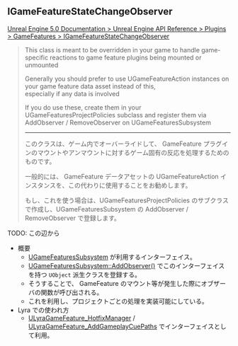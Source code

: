 ## IGameFeatureStateChangeObserver

[Unreal Engine 5.0 Documentation > Unreal Engine API Reference > Plugins > GameFeatures > IGameFeatureStateChangeObserver](https://docs.unrealengine.com/5.0/en-US/API/Plugins/GameFeatures/IGameFeatureStateChangeObserver/)

> This class is meant to be overridden in your game to handle game-specific reactions to game feature plugins being mounted or unmounted  
>  
> Generally you should prefer to use UGameFeatureAction instances on your game feature data asset instead of this,  
> especially if any data is involved  
>
> If you do use these, create them in your UGameFeaturesProjectPolicies subclass and register them via  
> AddObserver / RemoveObserver on UGameFeaturesSubsystem  
> 
> ----
> このクラスは、ゲーム内でオーバーライドして、 GameFeature プラグインのマウントやアンマウントに対するゲーム固有の反応を処理するためのものです。  
> 
> 一般的には、 GameFeature データアセットの UGameFeatureAction インスタンスを、この代わりに使用することをお勧めします。  
> 
> もし、これを使う場合は、UGameFeaturesProjectPolicies のサブクラスで作成し、UGameFeaturesSubsystem の AddObserver / RemoveObserver で登録します。  

TODO: この辺から

* 概要
	* [UGameFeaturesSubsystem] が利用するインターフェイス。
	* [UGameFeaturesSubsystem::AddObserver()] でこのインターフェイスを持つ `UObject` 派生クラスを登録する。
	* そうすることで、 GameFeature のマウント等が発生した際にオブザーバの関数が呼び出される。
	* これを利用し、プロジェクトごとの処理を実装可能にしている。
* Lyra での使われ方
	* [ULyraGameFeature_HotfixManager] / [ULyraGameFeature_AddGameplayCuePaths] でインターフェイスとして利用。




<!--- ページ内のリンク --->

<!--- 自前の画像へのリンク --->

<!--- generated --->
[ULyraGameFeature_AddGameplayCuePaths]: ../../Lyra/GameFeature/ULyraGameFeature_AddGameplayCuePaths.md#ulyragamefeature_addgameplaycuepaths
[ULyraGameFeature_HotfixManager]: ../../Lyra/GameFeature/ULyraGameFeature_HotfixManager.md#ulyragamefeature_hotfixmanager
[UGameFeaturesSubsystem]: ../../UE/GameFeature/UGameFeaturesSubsystem.md#ugamefeaturessubsystem
[UGameFeaturesSubsystem::AddObserver()]: ../../UE/GameFeature/UGameFeaturesSubsystem.md#ugamefeaturessubsystemaddobserver
